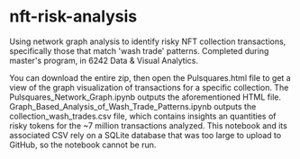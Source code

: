 # nft-risk-analysis
Using network graph analysis to identify risky NFT collection transactions, specifically those that match 'wash trade' patterns. Completed during master's program, in 6242 Data &amp; Visual Analytics.

You can download the entire zip, then open the Pulsquares.html file to get a view of the graph visualization of transactions for a specific collection. The Pulsquares_Network_Graph.ipynb outputs the aforementioned HTML file. Graph_Based_Analysis_of_Wash_Trade_Patterns.ipynb outputs the collection_wash_trades.csv file, which contains insights an quantities of risky tokens for the ~7 million transactions analyzed. This notebook and its associated CSV rely on a SQLite database that was too large to upload to GitHub, so the notebook cannot be run.
